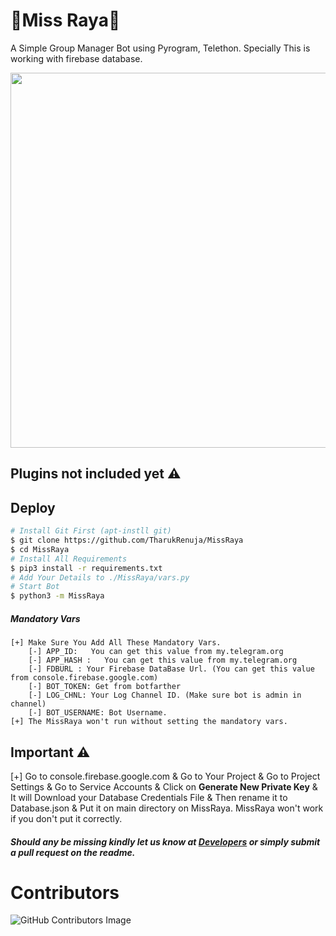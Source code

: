 # 🌷Miss Raya🌷
A Simple Group Manager Bot using Pyrogram, Telethon. Specially This is working with firebase database.
<p align="middle">
  <img src="https://telegra.ph/file/c34ea5555a31864d1dd8d.jpg" width='600"'>
</p>

## Plugins not included yet ⚠

## Deploy
```sh
# Install Git First (apt-instll git)
$ git clone https://github.com/TharukRenuja/MissRaya
$ cd MissRaya
# Install All Requirements 
$ pip3 install -r requirements.txt
# Add Your Details to ./MissRaya/vars.py
# Start Bot 
$ python3 -m MissRaya
```
##### Mandatory Vars
```
[+] Make Sure You Add All These Mandatory Vars. 
    [-] APP_ID:   You can get this value from my.telegram.org
    [-] APP_HASH :   You can get this value from my.telegram.org
    [-] FDBURL : Your Firebase DataBase Url. (You can get this value from console.firebase.google.com)
    [-] BOT_TOKEN: Get from botfarther
    [-] LOG_CHNL: Your Log Channel ID. (Make sure bot is admin in channel)
    [-] BOT_USERNAME: Bot Username.
[+] The MissRaya won't run without setting the mandatory vars.
```

## Important ⚠

[+] Go to console.firebase.google.com & Go to Your Project & Go to Project Settings & Go to Service Accounts & Click on <b>Generate New Private Key</b> & It will Download your Database Credentials File & Then rename it to Database.json & Put it on main directory on MissRaya. MissRaya won't work if you don't put it correctly.

##### Should any be missing kindly let us know at [Developers](https://t.me/SLBotOfficial) or simply submit a pull request on the readme.

# Contributors
![GitHub Contributors Image](https://contrib.rocks/image?repo=TharukRenuja/MissRaya)
